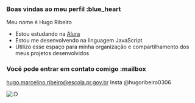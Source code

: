### Boas vindas ao meu perfil :blue_heart

Meu nome é Hugo Ribeiro

- Estou estudando na [Alura](https://www.alura.com.br)
- Estou me desenvolvendo na linguagem JavaScript
- Utilizo esse espaço para minha organização e compartilhamento dos meus projetos desenvolvidos

### Você pode entrar em contato comigo :mailbox

hugo.marcelino.ribeiro@escola.pr.gov.br
Insta
@hugoribeiro0306 

![:D](https://media.tenor.com/_GAtO7co4qcAAAAC/nikolas-ferreira-faz-o-l.gif)
